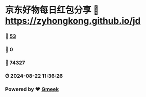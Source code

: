 # 京东好物每日红包分享 :link: https://zyhongkong.github.io/jd 
### :page_facing_up: [53](https://zyhongkong.github.io/jd/tag.html) 
### :speech_balloon: 0 
### :hibiscus: 74327 
### :alarm_clock: 2024-08-22 11:36:26 
### Powered by :heart: [Gmeek](https://github.com/Meekdai/Gmeek)
